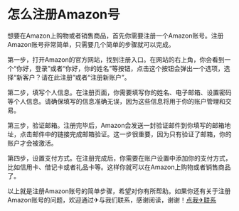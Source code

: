 # 怎么注册Amazon号

想要在Amazon上购物或者销售商品，首先你需要注册一个Amazon账号。注册Amazon账号非常简单，只需要几个简单的步骤就可以完成。

第一步，打开Amazon的官方网站，找到注册入口。在网站的右上角，你会看到一个“你好，登录”或者“你好，你的姓名”等按钮，点击这个按钮会弹出一个选项，选择“新客户？请在此注册”或者“注册新账户”。

第二步，填写个人信息。在注册页面，你需要填写你的姓名、电子邮箱、设置密码等个人信息。请确保填写的信息准确无误，因为这些信息将用于你的账户管理和交易。

第三步，验证邮箱。注册完毕后，Amazon会发送一封验证邮件到你填写的邮箱地址，点击邮件中的链接完成邮箱验证。这一步很重要，因为只有验证了邮箱，你的账户才会被激活。

第四步，设置支付方式。在注册完成后，你需要在账户设置中添加你的支付方式，比如信用卡、借记卡或者礼品卡等。这样你就可以在Amazon上购物或者销售商品了。

以上就是注册Amazon账号的简单步骤，希望对你有所帮助。如果你还有关于注册Amazon账号的问题，欢迎通过✈与我们联系，感谢阅读，谢谢！[点我✈联系](https://w.k02.cc)